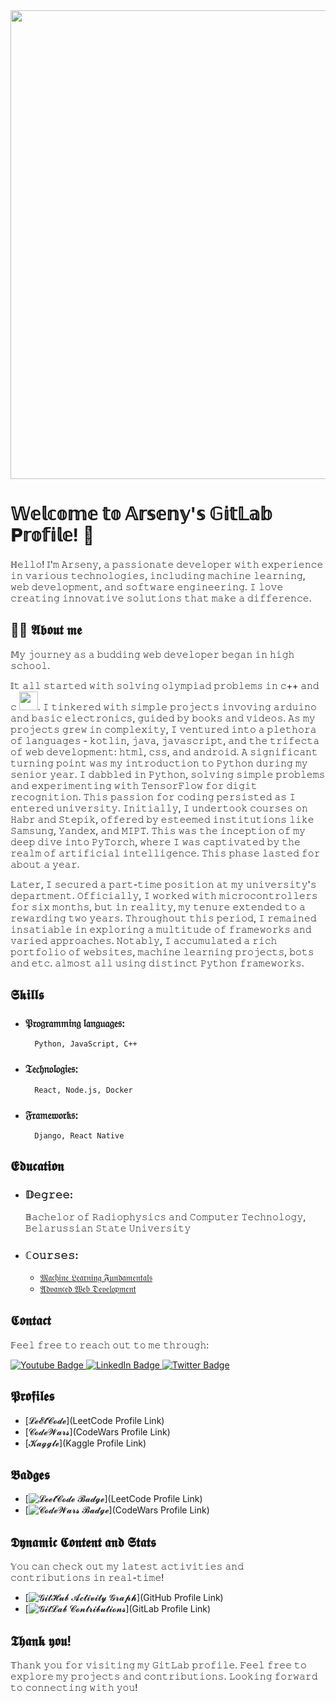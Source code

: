 <div id="header" align="center">
  <img src="https://media.giphy.com/media/qgQUggAC3Pfv687qPC/giphy.gif" width="750"/>
</div>

# 𝕎𝕖𝕝𝕔𝕠𝕞𝕖 𝕥𝕠 𝔸𝕣𝕤𝕖𝕟𝕪'𝕤 𝔾𝕚𝕥𝕃𝕒𝕓 𝐏𝕣𝕠𝕗𝕚𝕝𝕖! 👋
ℍ𝚎𝚕𝚕𝚘! 𝕀'𝚖 𝙰𝚛𝚜𝚎𝚗𝚢, 𝚊 𝚙𝚊𝚜𝚜𝚒𝚘𝚗𝚊𝚝𝚎 𝚍𝚎𝚟𝚎𝚕𝚘𝚙𝚎𝚛 𝚠𝚒𝚝𝚑 𝚎𝚡𝚙𝚎𝚛𝚒𝚎𝚗𝚌𝚎 𝚒𝚗 𝚟𝚊𝚛𝚒𝚘𝚞𝚜 𝚝𝚎𝚌𝚑𝚗𝚘𝚕𝚘𝚐𝚒𝚎𝚜, 𝚒𝚗𝚌𝚕𝚞𝚍𝚒𝚗𝚐 𝚖𝚊𝚌𝚑𝚒𝚗𝚎 𝚕𝚎𝚊𝚛𝚗𝚒𝚗𝚐, 𝚠𝚎𝚋 𝚍𝚎𝚟𝚎𝚕𝚘𝚙𝚖𝚎𝚗𝚝, 𝚊𝚗𝚍 𝚜𝚘𝚏𝚝𝚠𝚊𝚛𝚎 𝚎𝚗𝚐𝚒𝚗𝚎𝚎𝚛𝚒𝚗𝚐. 𝙸 𝚕𝚘𝚟𝚎 𝚌𝚛𝚎𝚊𝚝𝚒𝚗𝚐 𝚒𝚗𝚗𝚘𝚟𝚊𝚝𝚒𝚟𝚎 𝚜𝚘𝚕𝚞𝚝𝚒𝚘𝚗𝚜 𝚝𝚑𝚊𝚝 𝚖𝚊𝚔𝚎 𝚊 𝚍𝚒𝚏𝚏𝚎𝚛𝚎𝚗𝚌𝚎.
## :man_technologist: 𝕬𝖇𝖔𝖚𝖙 𝖒𝖊
𝕄𝚢 𝚓𝚘𝚞𝚛𝚗𝚎𝚢 𝚊𝚜 𝚊 𝚋𝚞𝚍𝚍𝚒𝚗𝚐 𝚠𝚎𝚋 𝚍𝚎𝚟𝚎𝚕𝚘𝚙𝚎𝚛 𝚋𝚎𝚐𝚊𝚗 𝚒𝚗 𝚑𝚒𝚐𝚑 𝚜𝚌𝚑𝚘𝚘𝚕. 

𝕀𝚝 𝚊𝚕𝚕 𝚜𝚝𝚊𝚛𝚝𝚎𝚍 𝚠𝚒𝚝𝚑 𝚜𝚘𝚕𝚟𝚒𝚗𝚐 𝚘𝚕𝚢𝚖𝚙𝚒𝚊𝚍 𝚙𝚛𝚘𝚋𝚕𝚎𝚖𝚜 𝚒𝚗 𝚌++ 𝚊𝚗𝚍 𝚌 <img src="https://media.giphy.com/media/WUlplcMpOCEmTGBtBW/giphy.gif" width="30px">. 𝙸 𝚝𝚒𝚗𝚔𝚎𝚛𝚎𝚍 𝚠𝚒𝚝𝚑 𝚜𝚒𝚖𝚙𝚕𝚎 𝚙𝚛𝚘𝚓𝚎𝚌𝚝𝚜 𝚒𝚗𝚟𝚘𝚟𝚒𝚗𝚐 𝚊𝚛𝚍𝚞𝚒𝚗𝚘 𝚊𝚗𝚍 𝚋𝚊𝚜𝚒𝚌 𝚎𝚕𝚎𝚌𝚝𝚛𝚘𝚗𝚒𝚌𝚜, 𝚐𝚞𝚒𝚍𝚎𝚍 𝚋𝚢 𝚋𝚘𝚘𝚔𝚜 𝚊𝚗𝚍 𝚟𝚒𝚍𝚎𝚘𝚜. 𝙰𝚜 𝚖𝚢 𝚙𝚛𝚘𝚓𝚎𝚌𝚝𝚜 𝚐𝚛𝚎𝚠 𝚒𝚗 𝚌𝚘𝚖𝚙𝚕𝚎𝚡𝚒𝚝𝚢, 𝙸 𝚟𝚎𝚗𝚝𝚞𝚛𝚎𝚍 𝚒𝚗𝚝𝚘 𝚊 𝚙𝚕𝚎𝚝𝚑𝚘𝚛𝚊 𝚘𝚏 𝚕𝚊𝚗𝚐𝚞𝚊𝚐𝚎𝚜 - 𝚔𝚘𝚝𝚕𝚒𝚗, 𝚓𝚊𝚟𝚊, 𝚓𝚊𝚟𝚊𝚜𝚌𝚛𝚒𝚙𝚝, 𝚊𝚗𝚍 𝚝𝚑𝚎 𝚝𝚛𝚒𝚏𝚎𝚌𝚝𝚊 𝚘𝚏 𝚠𝚎𝚋 𝚍𝚎𝚟𝚎𝚕𝚘𝚙𝚖𝚎𝚗𝚝: 𝚑𝚝𝚖𝚕, 𝚌𝚜𝚜, 𝚊𝚗𝚍 𝚊𝚗𝚍𝚛𝚘𝚒𝚍. 𝙰 𝚜𝚒𝚐𝚗𝚒𝚏𝚒𝚌𝚊𝚗𝚝 𝚝𝚞𝚛𝚗𝚒𝚗𝚐 𝚙𝚘𝚒𝚗𝚝 𝚠𝚊𝚜 𝚖𝚢 𝚒𝚗𝚝𝚛𝚘𝚍𝚞𝚌𝚝𝚒𝚘𝚗 𝚝𝚘 𝙿𝚢𝚝𝚑𝚘𝚗 𝚍𝚞𝚛𝚒𝚗𝚐 𝚖𝚢 𝚜𝚎𝚗𝚒𝚘𝚛 𝚢𝚎𝚊𝚛. 𝙸 𝚍𝚊𝚋𝚋𝚕𝚎𝚍 𝚒𝚗 𝙿𝚢𝚝𝚑𝚘𝚗, 𝚜𝚘𝚕𝚟𝚒𝚗𝚐 𝚜𝚒𝚖𝚙𝚕𝚎 𝚙𝚛𝚘𝚋𝚕𝚎𝚖𝚜 𝚊𝚗𝚍 𝚎𝚡𝚙𝚎𝚛𝚒𝚖𝚎𝚗𝚝𝚒𝚗𝚐 𝚠𝚒𝚝𝚑 𝚃𝚎𝚗𝚜𝚘𝚛𝙵𝚕𝚘𝚠 𝚏𝚘𝚛 𝚍𝚒𝚐𝚒𝚝 𝚛𝚎𝚌𝚘𝚐𝚗𝚒𝚝𝚒𝚘𝚗. 𝚃𝚑𝚒𝚜 𝚙𝚊𝚜𝚜𝚒𝚘𝚗 𝚏𝚘𝚛 𝚌𝚘𝚍𝚒𝚗𝚐 𝚙𝚎𝚛𝚜𝚒𝚜𝚝𝚎𝚍 𝚊𝚜 𝙸 𝚎𝚗𝚝𝚎𝚛𝚎𝚍 𝚞𝚗𝚒𝚟𝚎𝚛𝚜𝚒𝚝𝚢. 𝙸𝚗𝚒𝚝𝚒𝚊𝚕𝚕𝚢, 𝙸 𝚞𝚗𝚍𝚎𝚛𝚝𝚘𝚘𝚔 𝚌𝚘𝚞𝚛𝚜𝚎𝚜 𝚘𝚗 𝙷𝚊𝚋𝚛 𝚊𝚗𝚍 𝚂𝚝𝚎𝚙𝚒𝚔, 𝚘𝚏𝚏𝚎𝚛𝚎𝚍 𝚋𝚢 𝚎𝚜𝚝𝚎𝚎𝚖𝚎𝚍 𝚒𝚗𝚜𝚝𝚒𝚝𝚞𝚝𝚒𝚘𝚗𝚜 𝚕𝚒𝚔𝚎 𝚂𝚊𝚖𝚜𝚞𝚗𝚐, 𝚈𝚊𝚗𝚍𝚎𝚡, 𝚊𝚗𝚍 𝙼𝙸𝙿𝚃. 𝚃𝚑𝚒𝚜 𝚠𝚊𝚜 𝚝𝚑𝚎 𝚒𝚗𝚌𝚎𝚙𝚝𝚒𝚘𝚗 𝚘𝚏 𝚖𝚢 𝚍𝚎𝚎𝚙 𝚍𝚒𝚟𝚎 𝚒𝚗𝚝𝚘 𝙿𝚢𝚃𝚘𝚛𝚌𝚑, 𝚠𝚑𝚎𝚛𝚎 𝙸 𝚠𝚊𝚜 𝚌𝚊𝚙𝚝𝚒𝚟𝚊𝚝𝚎𝚍 𝚋𝚢 𝚝𝚑𝚎 𝚛𝚎𝚊𝚕𝚖 𝚘𝚏 𝚊𝚛𝚝𝚒𝚏𝚒𝚌𝚒𝚊𝚕 𝚒𝚗𝚝𝚎𝚕𝚕𝚒𝚐𝚎𝚗𝚌𝚎. 𝚃𝚑𝚒𝚜 𝚙𝚑𝚊𝚜𝚎 𝚕𝚊𝚜𝚝𝚎𝚍 𝚏𝚘𝚛 𝚊𝚋𝚘𝚞𝚝 𝚊 𝚢𝚎𝚊𝚛.

𝕃𝚊𝚝𝚎𝚛, 𝙸 𝚜𝚎𝚌𝚞𝚛𝚎𝚍 𝚊 𝚙𝚊𝚛𝚝-𝚝𝚒𝚖𝚎 𝚙𝚘𝚜𝚒𝚝𝚒𝚘𝚗 𝚊𝚝 𝚖𝚢 𝚞𝚗𝚒𝚟𝚎𝚛𝚜𝚒𝚝𝚢'𝚜 𝚍𝚎𝚙𝚊𝚛𝚝𝚖𝚎𝚗𝚝. 𝙾𝚏𝚏𝚒𝚌𝚒𝚊𝚕𝚕𝚢, 𝙸 𝚠𝚘𝚛𝚔𝚎𝚍 𝚠𝚒𝚝𝚑 𝚖𝚒𝚌𝚛𝚘𝚌𝚘𝚗𝚝𝚛𝚘𝚕𝚕𝚎𝚛𝚜 𝚏𝚘𝚛 𝚜𝚒𝚡 𝚖𝚘𝚗𝚝𝚑𝚜, 𝚋𝚞𝚝 𝚒𝚗 𝚛𝚎𝚊𝚕𝚒𝚝𝚢, 𝚖𝚢 𝚝𝚎𝚗𝚞𝚛𝚎 𝚎𝚡𝚝𝚎𝚗𝚍𝚎𝚍 𝚝𝚘 𝚊 𝚛𝚎𝚠𝚊𝚛𝚍𝚒𝚗𝚐 𝚝𝚠𝚘 𝚢𝚎𝚊𝚛𝚜. 𝚃𝚑𝚛𝚘𝚞𝚐𝚑𝚘𝚞𝚝 𝚝𝚑𝚒𝚜 𝚙𝚎𝚛𝚒𝚘𝚍, 𝙸 𝚛𝚎𝚖𝚊𝚒𝚗𝚎𝚍 𝚒𝚗𝚜𝚊𝚝𝚒𝚊𝚋𝚕𝚎 𝚒𝚗 𝚎𝚡𝚙𝚕𝚘𝚛𝚒𝚗𝚐 𝚊 𝚖𝚞𝚕𝚝𝚒𝚝𝚞𝚍𝚎 𝚘𝚏 𝚏𝚛𝚊𝚖𝚎𝚠𝚘𝚛𝚔𝚜 𝚊𝚗𝚍 𝚟𝚊𝚛𝚒𝚎𝚍 𝚊𝚙𝚙𝚛𝚘𝚊𝚌𝚑𝚎𝚜. 𝙽𝚘𝚝𝚊𝚋𝚕𝚢, 𝙸 𝚊𝚌𝚌𝚞𝚖𝚞𝚕𝚊𝚝𝚎𝚍 𝚊 𝚛𝚒𝚌𝚑 𝚙𝚘𝚛𝚝𝚏𝚘𝚕𝚒𝚘 𝚘𝚏 𝚠𝚎𝚋𝚜𝚒𝚝𝚎𝚜, 𝚖𝚊𝚌𝚑𝚒𝚗𝚎 𝚕𝚎𝚊𝚛𝚗𝚒𝚗𝚐 𝚙𝚛𝚘𝚓𝚎𝚌𝚝𝚜, 𝚋𝚘𝚝𝚜 𝚊𝚗𝚍 𝚎𝚝𝚌. 𝚊𝚕𝚖𝚘𝚜𝚝 𝚊𝚕𝚕 𝚞𝚜𝚒𝚗𝚐 𝚍𝚒𝚜𝚝𝚒𝚗𝚌𝚝 𝙿𝚢𝚝𝚑𝚘𝚗 𝚏𝚛𝚊𝚖𝚎𝚠𝚘𝚛𝚔𝚜.

## 𝕾𝖐𝖎𝖑𝖑𝖘
- ### **𝔓𝔯𝔬𝔤𝔯𝔞𝔪𝔪𝔦𝔫𝔤 𝔩𝔞𝔫𝔤𝔲𝔞𝔤𝔢𝔰**:
        Python, JavaScript, C++
- ### **𝔗𝔢𝔠𝔥𝔫𝔬𝔩𝔬𝔤𝔦𝔢𝔰**: 
        React, Node.js, Docker
- ### **𝔉𝔯𝔞𝔪𝔢𝔴𝔬𝔯𝔨𝔰**:
        Django, React Native

## 𝕰𝖉𝖚𝖈𝖆𝖙𝖎𝖔𝖓
- ### **𝔻𝚎𝚐𝚛𝚎𝚎**: 
    𝔹𝚊𝚌𝚑𝚎𝚕𝚘𝚛 𝚘𝚏 𝚁𝚊𝚍𝚒𝚘𝚙𝚑𝚢𝚜𝚒𝚌𝚜 𝚊𝚗𝚍 𝙲𝚘𝚖𝚙𝚞𝚝𝚎𝚛 𝚃𝚎𝚌𝚑𝚗𝚘𝚕𝚘𝚐𝚢, 𝙱𝚎𝚕𝚊𝚛𝚞𝚜𝚜𝚒𝚊𝚗 𝚂𝚝𝚊𝚝𝚎 𝚄𝚗𝚒𝚟𝚎𝚛𝚜𝚒𝚝𝚢
- ### **ℂ𝚘𝚞𝚛𝚜𝚎𝚜**: 
  - [𝔐𝔞𝔠𝔥𝔦𝔫𝔢 𝔏𝔢𝔞𝔯𝔫𝔦𝔫𝔤 𝔉𝔲𝔫𝔡𝔞𝔪𝔢𝔫𝔱𝔞𝔩𝔰](link_to_course1)
  - [𝔄𝔡𝔳𝔞𝔫𝔠𝔢𝔡 𝔚𝔢𝔟 𝔇𝔢𝔳𝔢𝔩𝔬𝔭𝔪𝔢𝔫𝔱](link_to_course2)

<!-- ## 𝕻𝖗𝖔𝖏𝖊𝖈𝖙𝖘
### 𝔓𝔯𝔬𝔧𝔢𝔠𝔱 1: 𝓒𝓱𝓪𝓽 𝓐𝓹𝓹𝓵𝓲𝓬𝓪𝓽𝓲𝓸𝓷
- 𝓓𝓮𝓼𝓬𝓻𝓲𝓹𝓽𝓲𝓸𝓷: Real-time chat application using React and Node.js
- 𝓣𝓮𝓬𝓱𝓷𝓸𝓵𝓸𝓰𝓲𝓮𝓼 𝓤𝓼𝓮𝓭: React, Node.js, Socket.io
- [𝓛𝓲𝓷𝓴 𝓽𝓸 𝓽𝓱𝓮 𝓹𝓻𝓸𝓳𝓮𝓬𝓽 𝓻𝓮𝓹𝓸𝓼𝓲𝓽𝓸𝓻𝔂 𝓸𝓻 𝓵𝓲𝓿𝓮 𝓭𝓮𝓶𝓸](link_to_repository)

### 𝔓𝔯𝔬𝔧𝔢𝔠𝔱 2: 𝓔-𝓬𝓸𝓶𝓶𝓮𝓻𝓬𝓮 𝓦𝓮𝓫𝓼𝓲𝓽𝓮
- 𝓓𝓮𝓼𝓬𝓻𝓲𝓹𝓽𝓲𝓸𝓷: Online store built with Django and React
- 𝓣𝓮𝓬𝓱𝓷𝓸𝓵𝓸𝓰𝓲𝓮𝓼 𝓤𝓼𝓮𝓭: Django, React, PostgreSQL
- [𝓛𝓲𝓷𝓴 𝓽𝓸 𝓽𝓱𝓮 𝓹𝓻𝓸𝓳𝓮𝓬𝓽 𝓻𝓮𝓹𝓸𝓼𝓲𝓽𝓸𝓻𝔂 𝓸𝓻 𝓵𝓲𝓿𝓮 𝓭𝓮𝓶𝓸](link_to_repository)

### ... [Add more projects] -->

<!-- ## Contributions
### Open Source Contributions
- [Contribution 1]: Fixed a critical bug in XYZ open source project. [Link to the contribution]
- [Contribution 2]: Implemented a new feature for ABC open source project. [Link to the contribution] -->

<!-- ## 𝕮𝖔𝖓𝖙𝖗𝖎𝖇𝖚𝖙𝖎𝖔𝖓𝖘
𝕴 𝖔𝖈𝖈𝖆𝖘𝖎𝖔𝖓𝖆𝖑𝖑𝖞 𝖜𝖗𝖎𝖙𝖊 𝖆𝖇𝖔𝖚𝖙 𝖙𝖊𝖈𝖍𝖓𝖔𝖑𝖔𝖌𝖞, 𝖕𝖗𝖔𝖌𝖗𝖆𝖒𝖒𝖎𝖓𝖌, 𝖆𝖓𝖉 𝖔𝖙𝖍𝖊𝖗 𝖙𝖔𝖕𝖎𝖈𝖘. 𝕮𝖍𝖊𝖈𝖐 𝖔𝖚𝖙 𝖒𝖞 𝖑𝖆𝖙𝖊𝖘𝖙 𝖇𝖑𝖔𝖌 𝖕𝖔𝖘𝖙𝖘::
- [𝓑𝓵𝓸𝓰 𝓟𝓸𝓼𝓽 1]: 𝓗𝓸𝔀 𝓽𝓸 𝓞𝓹𝓽𝓲𝓶𝓲𝔃𝓮 𝓡𝓮𝓪𝓬𝓽 𝓐𝓹𝓹𝓵𝓲𝓬𝓪𝓽𝓲𝓸𝓷 [𝓛𝓲𝓷𝓴 𝓽𝓸 𝓽𝓱𝓮 𝓫𝓵𝓸𝓰 𝓹𝓸𝓼𝓽]
- [𝓑𝓵𝓸𝓰 𝓟𝓸𝓼𝓽 2]: 𝓖𝓮𝓽𝓽𝓲𝓷𝓰 𝓢𝓽𝓪𝓻𝓽𝓮𝓭 𝔀𝓲𝓽𝓱 𝓜𝓪𝓬𝓱𝓲𝓷𝓮 𝓛𝓮𝓪𝓻𝓷𝓲𝓷𝓰 [𝓛𝓲𝓷𝓴 𝓽𝓸 𝓽𝓱𝓮 𝓫𝓵𝓸𝓰 𝓹𝓸𝓼𝓽] -->

<!-- ## Blog
I occasionally write about technology, programming, and other topics. Check out my latest blog posts:
- [Blog Post 1]: How to Optimize React Applications [Link to the blog post]
- [Blog Post 2]: Getting Started with Machine Learning [Link to the blog post] -->

## 𝕮𝖔𝖓𝖙𝖆𝖈𝖙
𝔽𝚎𝚎𝚕 𝚏𝚛𝚎𝚎 𝚝𝚘 𝚛𝚎𝚊𝚌𝚑 𝚘𝚞𝚝 𝚝𝚘 𝚖𝚎 𝚝𝚑𝚛𝚘𝚞𝚐𝚑:
<div id="badges">
  <a href="https://t.me/light_across_eternal_void">
    <img src="https://img.shields.io/badge/Telegram-blue?style=for-the-badge&logo=telegram&logoColor=white" alt="Youtube Badge"/>
  </a>
  <a href="[ your-linkedin-URL](https://www.linkedin.com/in/arseny-cheplykov-5a457926a/)">
    <img src="https://img.shields.io/badge/LinkedIn-red?style=for-the-badge&logo=linkedin&logoColor=white" alt="LinkedIn Badge"/>
  </a>
  <a href="your-twitter-URL">
    <img src="https://img.shields.io/badge/Twitter-blue?style=for-the-badge&logo=twitter&logoColor=white" alt="Twitter Badge"/>
  </a>
</div>

## 𝕻𝖗𝖔𝖋𝖎𝖑𝖊𝖘
- [𝓛𝓮𝓔𝓽𝓒𝓸𝓭𝓮](LeetCode Profile Link)
- [𝓒𝓸𝓭𝓮𝓦𝓪𝓻𝓼](CodeWars Profile Link)
- [𝓚𝓪𝓰𝓰𝓵𝓮](Kaggle Profile Link)

## 𝕭𝖆𝖉𝖌𝖊𝖘
- [![𝓛𝓮𝓮𝓽𝓒𝓸𝓭𝓮 𝓑𝓪𝓭𝓰𝓮](badge1_url)](LeetCode Profile Link)
- [![𝓒𝓸𝓭𝓮𝓦𝓪𝓻𝓼 𝓑𝓪𝓭𝓰𝓮](badge2_url)](CodeWars Profile Link)

## 𝕯𝖞𝖓𝖆𝖒𝖎𝖈 𝕮𝖔𝖓𝖙𝖊𝖓𝖙 𝖆𝖓𝖉 𝕾𝖙𝖆𝖙𝖘
𝕐𝚘𝚞 𝚌𝚊𝚗 𝚌𝚑𝚎𝚌𝚔 𝚘𝚞𝚝 𝚖𝚢 𝚕𝚊𝚝𝚎𝚜𝚝 𝚊𝚌𝚝𝚒𝚟𝚒𝚝𝚒𝚎𝚜 𝚊𝚗𝚍 𝚌𝚘𝚗𝚝𝚛𝚒𝚋𝚞𝚝𝚒𝚘𝚗𝚜 𝚒𝚗 𝚛𝚎𝚊𝚕-𝚝𝚒𝚖𝚎!
- [![𝓖𝓲𝓽𝓗𝓾𝓫 𝓐𝓬𝓽𝓲𝓿𝓲𝓽𝔂 𝓖𝓻𝓪𝓹𝓱](github_activity_graph_url)](GitHub Profile Link)
- [![𝓖𝓲𝓽𝓛𝓪𝓫 𝓒𝓸𝓷𝓽𝓻𝓲𝓫𝓾𝓽𝓲𝓸𝓷𝓼](gitlab_contributions_url)](GitLab Profile Link)

## 𝕿𝖍𝖆𝖓𝖐 𝖞𝖔𝖚!
𝕋𝚑𝚊𝚗𝚔 𝚢𝚘𝚞 𝚏𝚘𝚛 𝚟𝚒𝚜𝚒𝚝𝚒𝚗𝚐 𝚖𝚢 𝙶𝚒𝚝𝙻𝚊𝚋 𝚙𝚛𝚘𝚏𝚒𝚕𝚎. 𝙵𝚎𝚎𝚕 𝚏𝚛𝚎𝚎 𝚝𝚘 𝚎𝚡𝚙𝚕𝚘𝚛𝚎 𝚖𝚢 𝚙𝚛𝚘𝚓𝚎𝚌𝚝𝚜 𝚊𝚗𝚍 𝚌𝚘𝚗𝚝𝚛𝚒𝚋𝚞𝚝𝚒𝚘𝚗𝚜. 𝙻𝚘𝚘𝚔𝚒𝚗𝚐 𝚏𝚘𝚛𝚠𝚊𝚛𝚍 𝚝𝚘 𝚌𝚘𝚗𝚗𝚎𝚌𝚝𝚒𝚗𝚐 𝚠𝚒𝚝𝚑 𝚢𝚘𝚞!